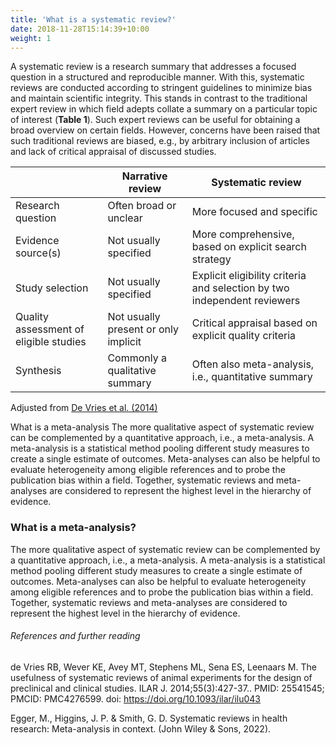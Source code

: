 ```yaml
---
title: 'What is a systematic review?'
date: 2018-11-28T15:14:39+10:00
weight: 1
---
```



A systematic review is a research summary that addresses a focused question in a structured and reproducible manner. With this, systematic reviews are conducted according to stringent guidelines to minimize bias and maintain scientific integrity. This stands in contrast to the traditional expert review in which field adepts collate a summary on a particular topic of interest (**Table 1**). Such expert reviews can be useful for obtaining a broad overview on certain fields. However, concerns have been raised that such traditional reviews are biased, e.g., by arbitrary inclusion of articles and lack of critical appraisal of discussed studies.



| 	      			 	| Narrative review 		       | Systematic review 							       |
| --------------------------------------| ------------------------------------ | ------------------------------------------------------------------------------|
| Research question     	 	| Often broad or unclear       	       |More focused and specific						       |
| Evidence source(s)     	 	| Not usually specified	       	       |More comprehensive, based on explicit search strategy                          |
| Study selection	     	 	| Not usually specified	       	       |Explicit eligibility criteria and selection by two independent reviewers       |
| Quality assessment of eligible studies| Not usually present or only implicit |Critical appraisal based on explicit quality criteria                          |
| Synthesis		     	 	| Commonly a qualitative summary       |Often also meta-analysis, i.e., quantitative summary                           |

Adjusted from [De Vries et al. (2014)](https://doi.org:10.1093/ilar/ilu043) 

What is a meta-analysis
The more qualitative aspect of systematic review can be complemented by a quantitative approach, i.e., a meta-analysis. A meta-analysis is a statistical method pooling different study measures to create a single estimate of outcomes. Meta-analyses can also be helpful to evaluate heterogeneity among eligible references and to probe the publication bias within a field. Together, systematic reviews and meta-analyses are considered to represent the highest level in the hierarchy of evidence.

### What is a meta-analysis?
The more qualitative aspect of systematic review can be complemented by a quantitative approach, i.e., a meta-analysis. A meta-analysis is a statistical method pooling different study measures to create a single estimate of outcomes. Meta-analyses can also be helpful to evaluate heterogeneity among eligible references and to probe the publication bias within a field. Together, systematic reviews and meta-analyses are considered to represent the highest level in the hierarchy of evidence.


###### References and further reading
de Vries RB, Wever KE, Avey MT, Stephens ML, Sena ES, Leenaars M. The usefulness of systematic reviews of animal experiments for the design of preclinical and clinical studies. ILAR J. 2014;55(3):427-37.. PMID: 25541545; PMCID: PMC4276599. doi: https://doi.org/10.1093/ilar/ilu043 

Egger, M., Higgins, J. P. & Smith, G. D. Systematic reviews in health research: Meta-analysis in context.  (John Wiley & Sons, 2022).


